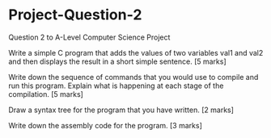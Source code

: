 # Project-Question-2

Question 2 to A-Level Computer Science Project

Write a simple C program that adds the values of two variables val1 and val2 and then displays the result in a short
simple sentence. [5 marks]

Write down the sequence of commands that you would use to compile and run this program. Explain what is happening at
each stage of the compilation. [5 marks]

Draw a syntax tree for the program that you have written. [2 marks]

Write down the assembly code for the program. [3 marks]

